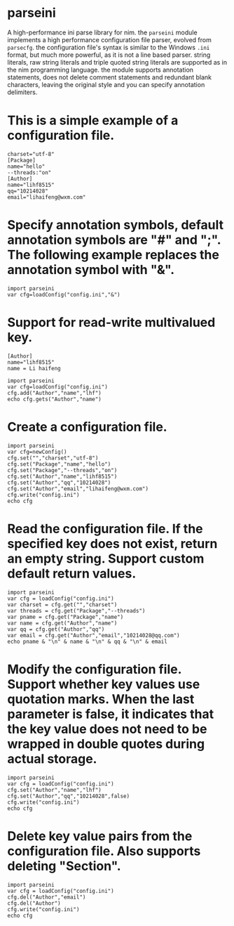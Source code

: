 # parseini
A high-performance ini parse library for nim.
the ``parseini`` module implements a high performance configuration file
parser, evolved from ``parsecfg``.
the configuration file's syntax is similar to the Windows ``.ini``
format, but much more powerful, as it is not a line based parser. string
literals, raw string literals and triple quoted string literals are 
supported as in the nim programming language.
the module supports annotation statements, does not delete comment
statements and redundant blank characters, leaving the original style
and you can specify annotation delimiters.


This is a simple example of a configuration file.
=================================================

    charset="utf-8"
    [Package]
    name="hello"
    --threads:"on"
    [Author]
    name="lihf8515"
    qq="10214028"
    email="lihaifeng@wxm.com"
    
Specify annotation symbols, default annotation symbols are "#" and ";".
The following example replaces the annotation symbol with "&".
==============================================================================

    import parseini
    var cfg=loadConfig("config.ini","&")
    
Support for read-write multivalued key.
=======================================
    [Author]
    name="lihf8515"
    name = Li haifeng

    import parseini
    var cfg=loadConfig("config.ini")
    cfg.add("Author","name","lhf")
    echo cfg.gets("Author","name")
    
Create a configuration file.
==============================

    import parseini
    var cfg=newConfig()
    cfg.set("","charset","utf-8")
    cfg.set("Package","name","hello")
    cfg.set("Package","--threads","on")
    cfg.set("Author","name","lihf8515")
    cfg.set("Author","qq","10214028")
    cfg.set("Author","email","lihaifeng@wxm.com")
    cfg.write("config.ini")
    echo cfg

Read the configuration file.
If the specified key does not exist, return an empty string.
Support custom default return values.
========================================================================

    import parseini
    var cfg = loadConfig("config.ini")
    var charset = cfg.get("","charset")
    var threads = cfg.get("Package","--threads")
    var pname = cfg.get("Package","name")
    var name = cfg.get("Author","name")
    var qq = cfg.get("Author","qq")
    var email = cfg.get("Author","email","10214028@qq.com")
    echo pname & "\n" & name & "\n" & qq & "\n" & email

Modify the configuration file. Support whether key values use quotation marks.
When the last parameter is false, it indicates that the key value does not need to be wrapped in double quotes during actual storage.
=========================================================

    import parseini
    var cfg = loadConfig("config.ini")
    cfg.set("Author","name","lhf")
    cfg.set("Author","qq","10214028",false)
    cfg.write("config.ini")
    echo cfg

Delete key value pairs from the configuration file. 
Also supports deleting "Section".
===============================================

    import parseini
    var cfg = loadConfig("config.ini")
    cfg.del("Author","email")
    cfg.del("Author")
    cfg.write("config.ini")
    echo cfg

